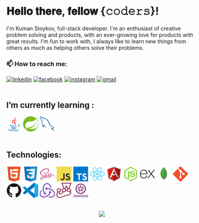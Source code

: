 # 𝐇𝐞𝐥𝐥𝐨 𝐭𝐡𝐞𝐫𝐞, 𝐟𝐞𝐥𝐥𝐨𝐰 {𝚌𝚘𝚍𝚎𝚛𝚜}! 
I'm Kuman Stoykov, full-stack developer. I'm an enthusiast of creative problem solving and products, with an ever-growing love for products with great results. I'm fun to work with, I always like to learn new things from others as much as helping others solve their problems.

### 📫 How to reach me:
[<img  alt="linkedin" width="90px" height="25px" target="_blank" src="https://img.shields.io/badge/LinkedIn-0077B5?style=for-the-badge&logo=linkedin&logoColor=white" />](https://www.linkedin.com/in/kuman-stoykov-a1b413239/)
[<img  alt="facebook" width="90px" height="25px" target="_blank" src="https://img.shields.io/badge/Facebook-1877F2?style=for-the-badge&logo=facebook&logoColor=white" />](https://www.facebook.com/kumanstoykov/)
[<img  alt="instagram" width="90px" height="25px" target="_blank" src="https://img.shields.io/badge/Instagram-E4405F?style=for-the-badge&logo=instagram&logoColor=white" />](https://www.instagram.com/kumanstoykov/)
[<img  alt="gmail" width="90px" height="25px" target="_blank" src="https://img.shields.io/badge/Gmail-D14836?style=for-the-badge&logo=gmail&logoColor=white" />](mailto:kumanstoykov@gmail.com)
<br><br>

## I’m currently learning :

<code><img alt="java" width="40px" src="https://github.com/devicons/devicon/blob/master/icons/java/java-original.svg" /></code>
<code><img alt="spring" width="40px" src="https://github.com/devicons/devicon/blob/master/icons/spring/spring-original.svg" /></code>
<code><img alt="mysql" width="40px" src="https://github.com/devicons/devicon/blob/master/icons/mysql/mysql-original.svg" /></code>
<br><br>

## Technologies:

  <code><img alt="html" width="40px" src="https://github.com/devicons/devicon/blob/master/icons/html5/html5-original.svg" /></code>
  <code><img alt="css" width="40px" src="https://github.com/devicons/devicon/blob/master/icons/css3/css3-original.svg" /></code>
  <code><img alt="sass" width="40px" src="https://github.com/devicons/devicon/blob/master/icons/sass/sass-original.svg" /></code>
  <code><img alt="javascript" width="40px" src="https://github.com/devicons/devicon/blob/master/icons/javascript/javascript-original.svg" /></code>
  <code><img alt="typescript" width="40px" src="https://github.com/devicons/devicon/blob/master/icons/typescript/typescript-original.svg" /></code>
  <code><img alt="react" width="40px" src="https://github.com/devicons/devicon/blob/master/icons/react/react-original.svg" /></code>
  <code><img alt="angular" width="40px" src="https://github.com/devicons/devicon/blob/master/icons/angularjs/angularjs-original.svg" /></code>
  <code><img alt="nodejs" width="40px" src="https://github.com/devicons/devicon/blob/master/icons/nodejs/nodejs-original.svg" /></code>
  <code><img alt="express" width="40px" src="https://github.com/devicons/devicon/blob/master/icons/express/express-original.svg" /></code>
  <code><img alt="mongodb" width="40px" src="https://github.com/devicons/devicon/blob/master/icons/mongodb/mongodb-original.svg" /></code>
  <code><img alt="git" width="40px" src="https://github.com/devicons/devicon/blob/master/icons/git/git-original.svg" /></code>
  <code><img alt="github" width="40px" src="https://github.com/devicons/devicon/blob/master/icons/github/github-original.svg" /></code>
  <code><img alt="heroku" width="40px" src="https://github.com/devicons/devicon/blob/master/icons/vscode/vscode-original.svg" /></code>
  <code><img alt="redux" width="40px" src="https://github.com/devicons/devicon/blob/master/icons/redux/redux-original.svg" /></code>
  <code><img alt="jest" width="40px" src="https://github.com/devicons/devicon/blob/master/icons/jest/jest-plain.svg" /></code>
  <code><img alt="jest" width="40px" src="https://github.com/devicons/devicon/blob/master/icons/jasmine/jasmine-plain-wordmark.svg" /></code>
<br><br>

<p align="center">
	<img width="450em" src="https://github-readme-stats.vercel.app/api/top-langs/?username=kumanstoykov&layout=compact&custom_title=Most%20used%20languages&langs_count=10&include_all_commits=true&hide_progress=true&theme=transparent&hide=">
</p>

